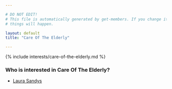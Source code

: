 ```yaml
---

# DO NOT EDIT!
# This file is automatically generated by get-members. If you change it, bad
# things will happen.

layout: default
title: "Care Of The Elderly"

---
```


{% include interests/care-of-the-elderly.md %}

### Who is interested in Care Of The Elderly?


* [Laura Sandys](/members/laura-sandys.html)
